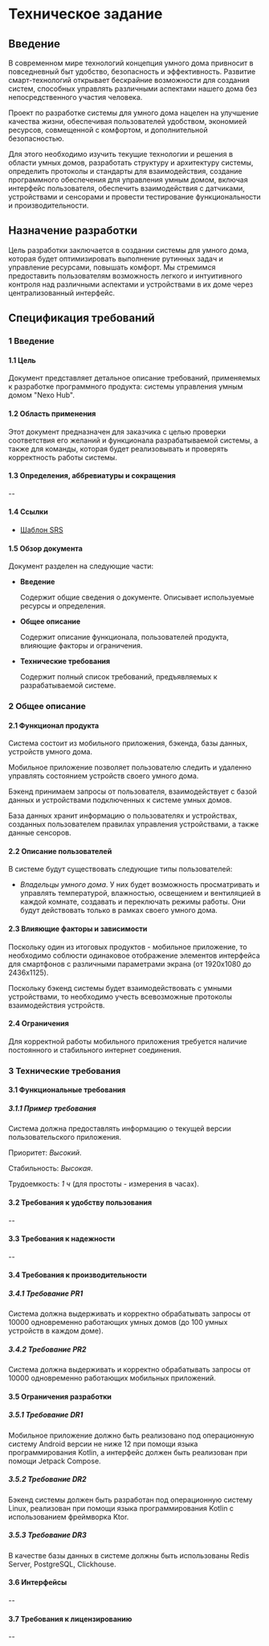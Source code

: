 # Техническое задание

## Введение

[//]: # (Аргументы доказывающие важность, нужность, своевременность и
 необходимость данной разработки)

В современном мире технологий концепция умного дома привносит в повседневный
быт удобство, безопасность и эффективность. Развитие смарт-технологий открывает
бескрайние возможности для создания систем, способных управлять различными
аспектами нашего дома без непосредственного участия человека.

[//]: # (Цель работы)

Проект по разработке системы для умного дома нацелен на улучшение качества
жизни, обеспечивая пользователей удобством, экономией ресурсов, совмещенной с
комфортом, и дополнительной безопасностью.

[//]: # (Задачи работы)

Для этого необходимо изучить текущие технологии и решения в области умных
домов, разработать структуру и архитектуру системы, определить протоколы и
стандарты для взаимодействия, создание программного обеспечения для управления
умным домом, включая интерфейс пользователя, обеспечить взаимодействия с
датчиками, устройствами и сенсорами и провести тестирование функциональности и
производительности.

## Назначение разработки

Цель разработки заключается в создании системы для умного дома, которая будет
оптимизировать выполнение рутинных задач и управление ресурсами, повышать
комфорт. Мы стремимся предоставить пользователям возможность легкого и
интуитивного контроля над различными аспектами и устройствами в их доме через
централизованный интерфейс.

## Спецификация требований

### 1 Введение

#### 1.1 Цель

Документ представляет детальное описание требований, применяемых к разработке
программного продукта: системы управления умным домом "Nexo Hub".

#### 1.2 Область применения

Этот документ предназначен для заказчика с целью проверки соответствия его
желаний и функционала разрабатываемой системы, а также для команды, которая
будет реализовывать и проверять корректность работы системы.

#### 1.3 Определения, аббревиатуры и сокращения

--

#### 1.4 Ссылки

- [Шаблон SRS][srs-template]

[srs-template]: https://docs.google.com/document/d/11aTUhjJxHqDMJGTDXDKh_8U_f2YVWKBS/edit?usp=sharing&ouid=112239579841283566048&rtpof=true&sd=true

#### 1.5 Обзор документа

Документ разделен на следующие части:

- **Введение**

  Содержит общие сведения о документе. Описывает используемые ресурсы
  и определения.

- **Общее описание**

  Содержит описание функционала, пользователей продукта, влияющие факторы
  и ограничения.

- **Технические требования**

  Содержит полный список требований, предъявляемых к разрабатываемой системе.

### 2 Общее описание

#### 2.1 Функционал продукта

Система состоит из мобильного приложения, бэкенда, базы данных, устройств
умного дома.

Мобильное приложение позволяет пользователю следить и удаленно управлять
состоянием устройств своего умного дома.

Бэкенд принимаем запросы от пользователя, взаимодействует с базой данных и
устройствами подключенных к системе умных домов.

База данных хранит информацию о пользователях и устройствах, созданных
пользователем правилах управления устройствами, а также данные сенсоров.

#### 2.2 Описание пользователей

В системе будут существовать следующие типы пользователей:

- *Владельцы умного дома*. У них будет возможность просматривать и управлять
  температурой, влажностью, освещением и вентиляцией в каждой комнате,
  создавать и переключать режимы работы. Они будут действовать только в рамках
  своего умного дома.

#### 2.3 Влияющие факторы и зависимости

Поскольку один из итоговых продуктов - мобильное приложение, то необходимо
соблюсти одинаковое отображение элементов интерфейса для смартфонов с
различными параметрами экрана (от 1920x1080 до 2436x1125).

Поскольку бэкенд системы будет взаимодействовать с умными устройствами, то
необходимо учесть всевозможные протоколы взаимодействия устройств.

#### 2.4 Ограничения

Для корректной работы мобильного приложения требуется наличие постоянного и
стабильного интернет соединения.

### 3 Технические требования

#### 3.1 Функциональные требования

##### 3.1.1 Пример требования

Система должна предоставлять информацию о текущей версии пользовательского
приложения.

Приоритет: *Высокий*.

Стабильность: *Высокая*.

Трудоемкость: *1 ч* (для простоты - измерения в часах).

#### 3.2 Требования к удобству пользования

--

#### 3.3 Требования к надежности

--

#### 3.4 Требования к производительности

##### 3.4.1 Требование PR1

Система должна выдерживать и корректно обрабатывать запросы от 10000
одновременно работающих умных домов (до 100 умных устройств в каждом доме).

##### 3.4.2 Требование PR2

Система должна выдерживать и корректно обрабатывать запросы от 10000
одновременно работающих мобильных приложений.

#### 3.5 Ограничения разработки

##### 3.5.1 Требование DR1

Мобильное приложение должно быть реализовано под операционную систему Android
версии не ниже 12 при помощи языка программирования Kotlin, а интерфейс должен
быть реализован при помощи Jetpack Compose.

##### 3.5.2 Требование DR2

Бэкенд системы должен быть разработан под операционную систему Linux,
реализован при помощи языка программирования Kotlin с использованием фреймворка
Ktor.

##### 3.5.3 Требование DR3

В качестве базы данных в системе должны быть использованы Redis Server,
PostgreSQL, Clickhouse.

#### 3.6 Интерфейсы

--

#### 3.7 Требования к лицензированию

--
